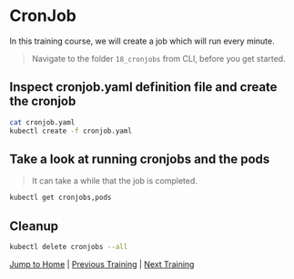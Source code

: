 # CronJob

In this training course, we will create a job which will run every minute.

>Navigate to the folder `18_cronjobs` from CLI, before you get started. 

## Inspect cronjob.yaml definition file and create the cronjob

```bash
cat cronjob.yaml
kubectl create -f cronjob.yaml
```

## Take a look at running cronjobs and the pods

>It can take a while that the job is completed.
```bash
kubectl get cronjobs,pods
```

## Cleanup

```bash
kubectl delete cronjobs --all
```

[Jump to Home](../README.md) | [Previous Training](../17_jobs/README.md) | [Next Training](../19_scheduling-node-selector/README.md)
